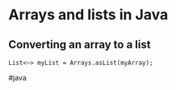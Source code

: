 # Arrays and lists in Java
## Converting an array to a list
`List<~> myList = Arrays.asList(myArray);`

#java